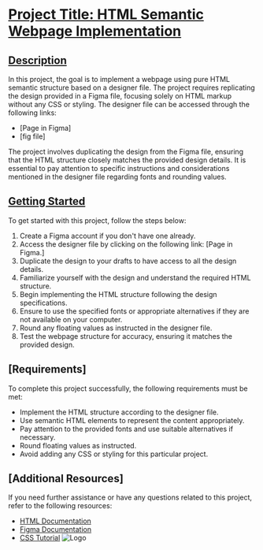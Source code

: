 # [Project Title: HTML Semantic Webpage Implementation](https://github.com/sergekamanzi/alu-web-development/tree/main/html_advanced)  
## [Description](https://github.com/sergekamanzi/alu-web-development/tree/main/html_advanced)  
In this project, the goal is to implement a webpage using pure HTML semantic structure based on a designer file. The project requires replicating the design provided in a Figma file, focusing solely on HTML markup without any CSS or styling. The designer file can be accessed through the following links:

- [Page in Figma]
- [fig file]

The project involves duplicating the design from the Figma file, ensuring that the HTML structure closely matches the provided design details. It is essential to pay attention to specific instructions and considerations mentioned in the designer file regarding fonts and rounding values.

## [Getting Started](https://github.com/sergekamanzi/alu-web-development/tree/main/html_advanced)  

To get started with this project, follow the steps below:  

1. Create a Figma account if you don't have one already.  
2. Access the designer file by clicking on the following link: [Page in Figma.]  
3. Duplicate the design to your drafts to have access to all the design details.  
4. Familiarize yourself with the design and understand the required HTML structure.  
5. Begin implementing the HTML structure following the design specifications.  
6. Ensure to use the specified fonts or appropriate alternatives if they are not available on your computer.  
7. Round any floating values as instructed in the designer file.  
8. Test the webpage structure for accuracy, ensuring it matches the provided design.  

## [Requirements]

To complete this project successfully, the following requirements must be met:  

- Implement the HTML structure according to the designer file.
- Use semantic HTML elements to represent the content appropriately.
- Pay attention to the provided fonts and use suitable alternatives if necessary.
- Round floating values as instructed.
- Avoid adding any CSS or styling for this particular project.  

## [Additional Resources]  
If you need further assistance or have any questions related to this project, refer to the following resources:

- [HTML Documentation](https://www.w3schools.com/html/default.asp)
- [Figma Documentation](https://developer.mozilla.org/en-US/docs/Web/HTML)
- [CSS Tutorial](https://www.w3schools.com/w3css/defaulT.asp)
![Logo](D:/awge.jpg)
